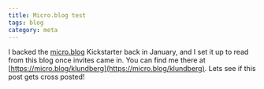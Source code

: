 ```yaml
---
title: Micro.blog test
tags: blog
category: meta
---
```


I backed the [micro.blog](https://micro.blog) Kickstarter back in January, and I set it up to read from this blog once invites came in. You can find me there at [https://micro.blog/klundberg](https://micro.blog/klundberg). Lets see if this post gets cross posted!
